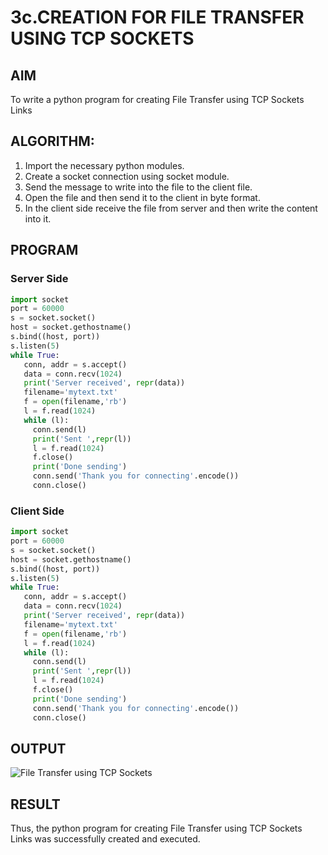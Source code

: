 # 3c.CREATION FOR FILE TRANSFER USING TCP SOCKETS
## AIM
To write a python program for creating File Transfer using TCP Sockets Links
## ALGORITHM:
1. Import the necessary python modules.
2. Create a socket connection using socket module.
3. Send the message to write into the file to the client file.
4. Open the file and then send it to the client in byte format.
5. In the client side receive the file from server and then write the content into it.
## PROGRAM
### Server Side
```python
import socket 
port = 60000 
s = socket.socket() 
host = socket.gethostname() 
s.bind((host, port)) 
s.listen(5) 
while True:
   conn, addr = s.accept()
   data = conn.recv(1024)
   print('Server received', repr(data))
   filename='mytext.txt'
   f = open(filename,'rb')
   l = f.read(1024)
   while (l):
     conn.send(l)
     print('Sent ',repr(l))
     l = f.read(1024)
     f.close()
     print('Done sending')
     conn.send('Thank you for connecting'.encode())
     conn.close()
```
### Client Side
```python
import socket 
port = 60000 
s = socket.socket() 
host = socket.gethostname() 
s.bind((host, port)) 
s.listen(5) 
while True:
   conn, addr = s.accept()
   data = conn.recv(1024)
   print('Server received', repr(data))
   filename='mytext.txt'
   f = open(filename,'rb')
   l = f.read(1024)
   while (l):
     conn.send(l)
     print('Sent ',repr(l))
     l = f.read(1024)
     f.close()
     print('Done sending')
     conn.send('Thank you for connecting'.encode())
     conn.close()
```
## OUTPUT
![File Transfer using TCP Sockets](https://github.com/Aakashraj04/3c.FILE_TRANSFER_USING_TCP_SOCKETS/assets/121117266/532c9211-a9dc-41d7-aea2-c164b2eba840)

## RESULT
Thus, the python program for creating File Transfer using TCP Sockets Links was 
successfully created and executed.
